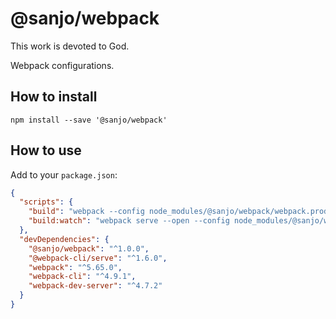 # @sanjo/webpack

This work is devoted to God.

Webpack configurations.

## How to install

```
npm install --save '@sanjo/webpack'
```

## How to use

Add to your `package.json`:

```json
{
  "scripts": {
    "build": "webpack --config node_modules/@sanjo/webpack/webpack.prod.js",
    "build:watch": "webpack serve --open --config node_modules/@sanjo/webpack/webpack.dev.js"
  },
  "devDependencies": {
    "@sanjo/webpack": "^1.0.0",
    "@webpack-cli/serve": "^1.6.0",
    "webpack": "^5.65.0",
    "webpack-cli": "^4.9.1",
    "webpack-dev-server": "^4.7.2"
  }
}
```
